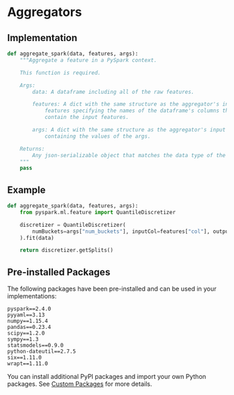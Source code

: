 # Aggregators

## Implementation

```python
def aggregate_spark(data, features, args):
    """Aggregate a feature in a PySpark context.

    This function is required.

    Args:
        data: A dataframe including all of the raw features.

        features: A dict with the same structure as the aggregator's input
            features specifying the names of the dataframe's columns that
            contain the input features.

        args: A dict with the same structure as the aggregator's input args
            containing the values of the args.

    Returns:
        Any json-serializable object that matches the data type of the aggregator.
    """
    pass
```

## Example

```python
def aggregate_spark(data, features, args):
    from pyspark.ml.feature import QuantileDiscretizer

    discretizer = QuantileDiscretizer(
        numBuckets=args["num_buckets"], inputCol=features["col"], outputCol="_"
    ).fit(data)

    return discretizer.getSplits()
```

## Pre-installed Packages

The following packages have been pre-installed and can be used in your implementations:

```text
pyspark==2.4.0
pyyaml==3.13
numpy==1.15.4
pandas==0.23.4
scipy==1.2.0
sympy==1.3
statsmodels==0.9.0
python-dateutil==2.7.5
six==1.11.0
wrapt==1.11.0
```

You can install additional PyPI packages and import your own Python packages. See [Custom Packages](../advanced/custom-packages.md) for more details.